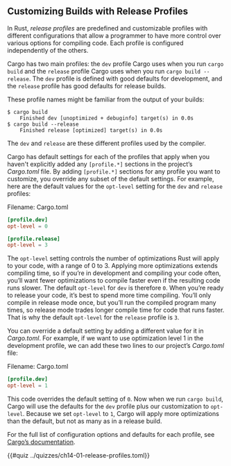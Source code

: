 ## Customizing Builds with Release Profiles

In Rust, *release profiles* are predefined and customizable profiles with
different configurations that allow a programmer to have more control over
various options for compiling code. Each profile is configured independently of
the others.

Cargo has two main profiles: the `dev` profile Cargo uses when you run `cargo
build` and the `release` profile Cargo uses when you run `cargo build
--release`. The `dev` profile is defined with good defaults for development,
and the `release` profile has good defaults for release builds.

These profile names might be familiar from the output of your builds:

<!-- manual-regeneration
anywhere, run:
cargo build
cargo build --release
and ensure output below is accurate
-->

```console
$ cargo build
    Finished dev [unoptimized + debuginfo] target(s) in 0.0s
$ cargo build --release
    Finished release [optimized] target(s) in 0.0s
```

The `dev` and `release` are these different profiles used by the compiler.

Cargo has default settings for each of the profiles that apply when you haven't
explicitly added any `[profile.*]` sections in the project’s *Cargo.toml* file.
By adding `[profile.*]` sections for any profile you want to customize, you
override any subset of the default settings. For example, here are the default
values for the `opt-level` setting for the `dev` and `release` profiles:

<span class="filename">Filename: Cargo.toml</span>

```toml
[profile.dev]
opt-level = 0

[profile.release]
opt-level = 3
```

The `opt-level` setting controls the number of optimizations Rust will apply to
your code, with a range of 0 to 3. Applying more optimizations extends
compiling time, so if you’re in development and compiling your code often,
you’ll want fewer optimizations to compile faster even if the resulting code
runs slower. The default `opt-level` for `dev` is therefore `0`. When you’re
ready to release your code, it’s best to spend more time compiling. You’ll only
compile in release mode once, but you’ll run the compiled program many times,
so release mode trades longer compile time for code that runs faster. That is
why the default `opt-level` for the `release` profile is `3`.

You can override a default setting by adding a different value for it in
*Cargo.toml*. For example, if we want to use optimization level 1 in the
development profile, we can add these two lines to our project’s *Cargo.toml*
file:

<span class="filename">Filename: Cargo.toml</span>

```toml
[profile.dev]
opt-level = 1
```

This code overrides the default setting of `0`. Now when we run `cargo build`,
Cargo will use the defaults for the `dev` profile plus our customization to
`opt-level`. Because we set `opt-level` to `1`, Cargo will apply more
optimizations than the default, but not as many as in a release build.

For the full list of configuration options and defaults for each profile, see
[Cargo’s documentation](https://doc.rust-lang.org/cargo/reference/profiles.html).

{{#quiz ../quizzes/ch14-01-release-profiles.toml}}
